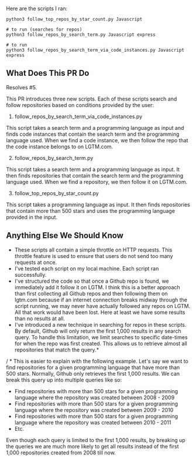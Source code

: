 Here are the scripts I ran:

```
python3 follow_top_repos_by_star_count.py Javascript

# to run (searches for repos)
python3 follow_repos_by_search_term.py Javascript express

# to run
python3 follow_repos_by_search_term_via_code_instances.py Javascript express

```


## What Does This PR Do

Resolves #5.

This PR introduces three new scripts. Each of these scripts search and follow repositories based on conditions provided by the user:

1. follow_repos_by_search_term_via_code_instances.py

This script takes a search term and a programming language as input and finds code instances that contain the search term and the programming language used. When we find a code instance, we then follow the repo that the code instance belongs to on LGTM.com.

2. follow_repos_by_search_term.py

This script takes a search term and a programming language as input. It then finds repositories that contain the search term and the programming language used. When we find a repository, we then follow it on LGTM.com.

3. follow_top_repos_by_star_count.py

This script takes a programming language as input. It then finds repositories that contain more than 500 stars and uses the programming language provided in the input.


## Anything Else We Should Know

- These scripts all contain a simple throttle on HTTP requests. This throttle feature is used to ensure that users do not send too many requests at once.
- I've tested each script on my local machine. Each script ran successfully.
- I've structured the code so that once a Github repo is found, we immediately add it follow it on LGTM. I think this is a better approach than first collecting all Github repos and then following them on lgtm.com because if an internet connection breaks midway through the script running, we may never have actually followed any repos on LGTM. All that work would have been lost. Here at least we have some results than no results at all.
- I've introduced a new technique in searching for repos in these scripts. By default, Github will only return the first 1,000 results in any search query. To handle this limitation, we limit searches to specific date-times for when the repo was first created. This allows us to retrieve almost all repositories that match the query.*


/ * This is easier to explain with the following example. Let's say we want to find repositories for a given programming language that have more than 500 stars. Normally, Github only retrieves the first 1,000 results. We can break this query up into multiple queries like so:

- Find repositories with more than 500 stars for a given programming language where the repository was created between 2008 - 2009
- Find repositories with more than 500 stars for a given programming language where the repository was created between 2009 - 2010
- Find repositories with more than 500 stars for a given programming language where the repository was created between 2010 - 2011
- Etc.

Even though each query is limited to the first 1,000 results, by breaking up the queries we are much more likely to get all results instead of the first 1,000 repositories created from 2008 till now.
